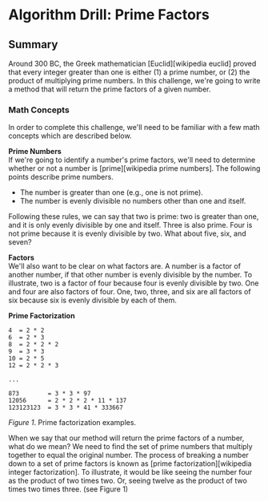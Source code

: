 # Algorithm Drill: Prime Factors

## Summary
Around 300 BC, the Greek mathematician [Euclid][wikipedia euclid] proved that every integer greater than one is either (1) a prime number, or (2) the product of multiplying prime numbers.  In this challenge, we're going to write a method that will return the prime factors of a given number.

### Math Concepts
In order to complete this challenge, we'll need to be familiar with a few math concepts which are described below.

**Prime Numbers**  
If we're going to identify a number's prime factors, we'll need to determine whether or not a number is [prime][wikipedia prime numbers].  The following points describe prime numbers.

- The number is greater than one (e.g., one is not prime).
- The number is evenly divisible no numbers other than one and itself.

Following these rules, we can say that two is prime: two is greater than one, and it is only evenly divisible by one and itself.  Three is also prime.  Four is not prime because it is evenly divisible by two.  What about five, six, and seven?

**Factors**  
We'll also want to be clear on what factors are.  A number is a factor of another number, if that other number is evenly divisible by the number.  To illustrate, two is a factor of four because four is evenly divisible by two.  One and four are also factors of four.  One, two, three, and six are all factors of six because six is evenly divisible by each of them.

**Prime Factorization**
```
4  = 2 * 2
6  = 2 * 3
8  = 2 * 2 * 2
9  = 3 * 3
10 = 2 * 5
12 = 2 * 2 * 3

...

873        = 3 * 3 * 97
12056      = 2 * 2 * 2 * 11 * 137
123123123  = 3 * 3 * 41 * 333667
```
*Figure 1*.  Prime factorization examples.

When we say that our method will return the prime factors of a number, what do we mean?  We need to find the set of prime numbers that multiply together to equal the original number.  The process of breaking a number down to a set of prime factors is known as [prime factorization][wikipedia integer factorization].  To illustrate, it would be like seeing the number four as the product of two times two.  Or, seeing twelve as the product of two times two times three.  (see Figure 1)
